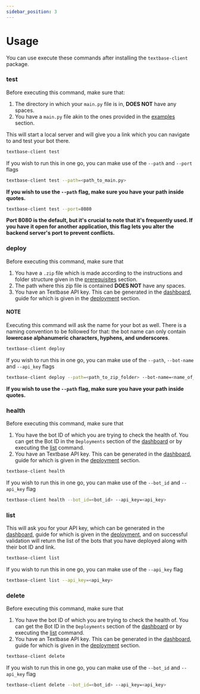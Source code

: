 ```yaml
---
sidebar_position: 3
---
```


# Usage
You can use execute these commands after installing the `textbase-client` package.

### test
Before executing this command, make sure that:
1. The directory in which your `main.py` file is in, **DOES NOT** have any spaces.
2. You have a `main.py` file akin to the ones provided in the [examples](./category/examples) section.

This will start a local server and will give you a link which you can navigate to and test your bot there.
```bash
textbase-client test
```
If you wish to run this in one go, you can make use of the `--path` and `--port` flags
```bash
textbase-client test --path=<path_to_main.py>
```
**If you wish to use the `--path` flag, make sure you have your path inside quotes.**

```bash
textbase-client test --port=8080
```
**Port 8080 is the default, but it's crucial to note that it's frequently used. If you have it open for another application, this flag lets you alter the backend server's port to prevent conflicts.**

### deploy
Before executing this command, make sure that
1. You have a `.zip` file which is made according to the instructions and folder structure given in the
[prerequisites](./deployment/prerequisites.md) section.
2. The path where this zip file is contained **DOES NOT** have any spaces.
3. You have an Textbase API key. This can be generated in the [dashboard](https://textbase-dashboard-nextjs.vercel.app/), guide for which is given in the [deployment](./deployment/deploy-from-cli.md#api-key-generation) section.

#### NOTE
Executing this command will ask the name for your bot as well. There is a naming convention to be followed for that: the bot name can only contain **lowercase alphanumeric characters, hyphens, and underscores**.
```bash
textbase-client deploy
```
If you wish to run this in one go, you can make use of the `--path`, `--bot-name` and `--api_key` flags
```bash
textbase-client deploy --path=<path_to_zip_folder> --bot-name=<name_of_your_bot> --api_key=<api_key>
```
**If you wish to use the `--path` flag, make sure you have your path inside quotes.**

### health
Before executing this command, make sure that
1. You have the bot ID of which you are trying to check the health of. You can get the Bot ID in the `Deployments` section of the [dashboard](https://textbase-dashboard-nextjs.vercel.app/) or by executing the [list](#list) command.
2. You have an Textbase API key. This can be generated in the [dashboard](https://textbase-dashboard-nextjs.vercel.app/), guide for which is given in the [deployment](./deployment/deploy-from-cli.md#api-key-generation) section.
```bash
textbase-client health
```
If you wish to run this in one go, you can make use of the `--bot_id` and `--api_key` flag
```bash
textbase-client health --bot_id=<bot_id> --api_key=<api_key>
```

### list
This will ask you for your API key, which can be generated in the [dashboard](https://textbase-dashboard-nextjs.vercel.app/), guide for which is given in the [deployment](./deployment/deploy-from-cli.md#api-key-generation), and on successful validation will return the list of the bots that you have deployed along with their bot ID and link.
```bash
textbase-client list
```
If you wish to run this in one go, you can make use of the `--api_key` flag
```bash
textbase-client list --api_key=<api_key>
```

### delete
Before executing this command, make sure that
1. You have the bot ID of which you are trying to check the health of. You can get the Bot ID in the `Deployments` section of the [dashboard](https://textbase-dashboard-nextjs.vercel.app/) or by executing the [list](#list) command.
2. You have an Textbase API key. This can be generated in the [dashboard](https://textbase-dashboard-nextjs.vercel.app/), guide for which is given in the [deployment](./deployment/deploy-from-cli.md#api-key-generation) section.
```bash
textbase-client delete
```
If you wish to run this in one go, you can make use of the `--bot_id` and `--api_key` flag
```bash
textbase-client delete --bot_id=<bot_id> --api_key=<api_key>
```